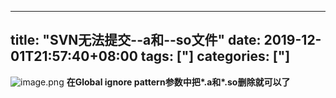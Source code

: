 ﻿
---
title: "SVN无法提交--a和--so文件"
date: 2019-12-01T21:57:40+08:00
tags: ["]
categories: ["]
---

<!--more-->


![image.png](http://upload-images.jianshu.io/upload_images/1095643-2bb846d1d4eca5c5.png?imageMogr2/auto-orient/strip%7CimageView2/2/w/1240)
**在Global ignore pattern参数中把\*.a和\*.so删除就可以了**
